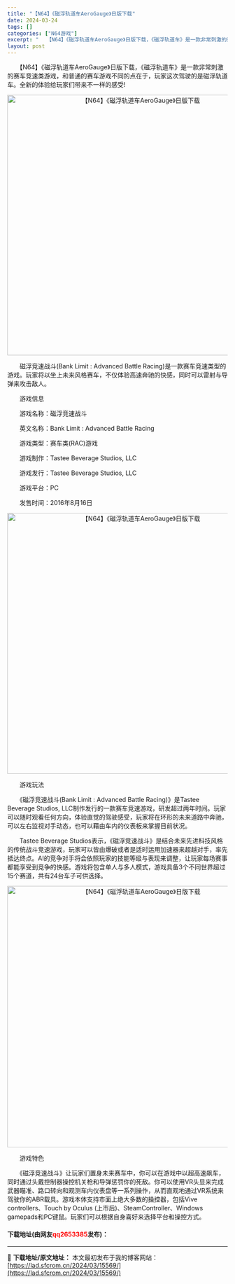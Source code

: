 ```yaml
---
title: "【N64】《磁浮轨道车AeroGauge》日版下载"
date: 2024-03-24
tags: []
categories: ["N64游戏"]
excerpt: "　　【N64】《磁浮轨道车AeroGauge》日版下载，《磁浮轨道车》是一款非常刺激的赛车竞速类游戏，和普通的赛车游戏不同的点在于，玩家这次驾驶的是磁浮轨道车。全新的体验给玩家们带来不一样的感受! 　　磁浮竞速战斗(Bank Limit : Advanced Battle Racing)是一款赛车竞&hellip;"
layout: post
---
```


 <p>　　【N64】《磁浮轨道车AeroGauge》日版下载，《磁浮轨道车》是一款非常刺激的赛车竞速类游戏，和普通的赛车游戏不同的点在于，玩家这次驾驶的是磁浮轨道车。全新的体验给玩家们带来不一样的感受!</p> <p align="center"><img align="" border="0" src="https://lad.sfcrom.cn/wp-content/uploads/2024/03/20240324_6600375d0b60b.png" width="595" alt="【N64】《磁浮轨道车AeroGauge》日版下载" /></p> <p>　　磁浮竞速战斗(Bank Limit : Advanced Battle Racing)是一款赛车竞速类型的游戏。玩家将以坐上未来风格赛车，不仅体验高速奔驰的快感，同时可以雷射与导弹来攻击敌人。</p> <p>　　游戏信息</p> <p>　　游戏名称：磁浮竞速战斗</p> <p>　　英文名称：Bank Limit : Advanced Battle Racing</p> <p>　　游戏类型：赛车类(RAC)游戏</p> <p>　　游戏制作：Tastee Beverage Studios, LLC</p> <p>　　游戏发行：Tastee Beverage Studios, LLC</p> <p>　　游戏平台：PC</p> <p>　　发售时间：2016年8月16日</p> <p align="center"><img align="" border="0" src="https://lad.sfcrom.cn/wp-content/uploads/2024/03/20240324_6600375dbca0a.png" width="596" alt="【N64】《磁浮轨道车AeroGauge》日版下载" /></p> <p>　　游戏玩法</p> <p>　　《磁浮竞速战斗(Bank Limit : Advanced Battle Racing)》是Tastee Beverage Studios, LLC制作发行的一款赛车竞速游戏，研发超过两年时间。玩家可以随时观看任何方向，体验直觉的驾驶感受，玩家将在环形的未来道路中奔驰，可以左右监视对手动态，也可以藉由车内的仪表板来掌握目前状况。</p> <p>　　Tastee Beverage Studios表示，《磁浮竞速战斗》是结合未来先进科技风格的传统战斗竞速游戏，玩家可以皆由爆破或者是适时运用加速器来超越对手，率先抵达终点。AI的竞争对手将会依照玩家的技能等级与表现来调整，让玩家每场赛事都能享受到竞争的快感。游戏将包含单人与多人模式，游戏具备3个不同世界超过15个赛道，共有24台车子可供选择。</p> <p align="center"><img align="" border="0" src="https://lad.sfcrom.cn/wp-content/uploads/2024/03/20240324_6600375e7a3e9.png" width="597" alt="【N64】《磁浮轨道车AeroGauge》日版下载" /></p> <p>　　游戏特色</p> <p>　　《磁浮竞速战斗》让玩家们置身未来赛车中，你可以在游戏中以超高速飙车，同时通过头戴控制器操控机关枪和导弹惩罚你的死敌。你可以使用VR头显来完成武器瞄准、路口转向和观测车内仪表盘等一系列操作，从而直观地通过VR系统来驾驶你的ABR载具。游戏本体支持市面上绝大多数的操控器，包括Vive controllers、Touch by Oculus (上市后)、SteamController、Windows gamepads和PC键鼠。玩家们可以根据自身喜好来选择平台和操控方式。</p> <p><h4>下载地址(由网友<font color="red">qq2653385</font>发布)：</h4></p> 

---
📖 **下载地址/原文地址：** 本文最初发布于我的博客网站：[https://lad.sfcrom.cn/2024/03/15569/](https://lad.sfcrom.cn/2024/03/15569/)
